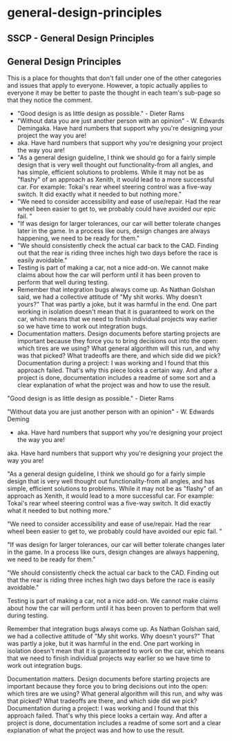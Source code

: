 # general-design-principles

## SSCP - General Design Principles

## General Design Principles

This is a place for thoughts that don't fall under one of the other categories and issues that apply to everyone. However, a topic actually applies to everyone it may be better to paste the thought in each team's sub-page so that they notice the comment.

* "Good design is as little design as possible." - Dieter Rams
* "Without data you are just another person with an opinion" - W. Edwards Demingaka. Have hard numbers that support why you're designing your project the way you are!
* aka. Have hard numbers that support why you're designing your project the way you are!
* "As a general design guideline, I think we should go for a fairly simple design that is very well thought out functionality-from all angles, and has simple, efficient solutions to problems. While it may not be as "flashy" of an approach as Xenith, it would lead to a more successful car. For example: Tokai's rear wheel steering control was a five-way switch. It did exactly what it needed to but nothing more."
* "We need to consider accessibility and ease of use/repair. Had the rear wheel been easier to get to, we probably could have avoided our epic fail. "
* "If was design for larger tolerances, our car will better tolerate changes later in the game. In a process like ours, design changes are always happening, we need to be ready for them."
* "We should consistently check the actual car back to the CAD. Finding out that the rear is riding three inches high two days before the race is easily avoidable."
* Testing is part of making a car, not a nice add-on.  We cannot make claims about how the car will perform until it has been proven to perform that well during testing.
* Remember that integration bugs always come up.  As Nathan Golshan said, we had a collective attitude of "My shit works.  Why doesn't yours?"  That was partly a joke, but it was harmful in the end.  One part working in isolation doesn't mean that it is guaranteed to work on the car, which means that we need to finish individual projects way earlier so we have time to work out integration bugs.
* Documentation matters.  Design documents before starting projects are important because they force you to bring decisions out into the open: which tires are we using?  What general algorithm will this run, and why was that picked?  What tradeoffs are there, and which side did we pick?  Documentation during a project: I was working and I found that this approach failed.  That's why this piece looks a certain way.  And after a project is done, documentation includes a readme of some sort and a clear explanation of what the project was and how to use the result.

"Good design is as little design as possible." - Dieter Rams

"Without data you are just another person with an opinion" - W. Edwards Deming

* aka. Have hard numbers that support why you're designing your project the way you are!

aka. Have hard numbers that support why you're designing your project the way you are!

"As a general design guideline, I think we should go for a fairly simple design that is very well thought out functionality-from all angles, and has simple, efficient solutions to problems. While it may not be as "flashy" of an approach as Xenith, it would lead to a more successful car. For example: Tokai's rear wheel steering control was a five-way switch. It did exactly what it needed to but nothing more."

"We need to consider accessibility and ease of use/repair. Had the rear wheel been easier to get to, we probably could have avoided our epic fail. "

"If was design for larger tolerances, our car will better tolerate changes later in the game. In a process like ours, design changes are always happening, we need to be ready for them."

"We should consistently check the actual car back to the CAD. Finding out that the rear is riding three inches high two days before the race is easily avoidable."

Testing is part of making a car, not a nice add-on.  We cannot make claims about how the car will perform until it has been proven to perform that well during testing.

Remember that integration bugs always come up.  As Nathan Golshan said, we had a collective attitude of "My shit works.  Why doesn't yours?"  That was partly a joke, but it was harmful in the end.  One part working in isolation doesn't mean that it is guaranteed to work on the car, which means that we need to finish individual projects way earlier so we have time to work out integration bugs.

Documentation matters.  Design documents before starting projects are important because they force you to bring decisions out into the open: which tires are we using?  What general algorithm will this run, and why was that picked?  What tradeoffs are there, and which side did we pick?  Documentation during a project: I was working and I found that this approach failed.  That's why this piece looks a certain way.  And after a project is done, documentation includes a readme of some sort and a clear explanation of what the project was and how to use the result.
